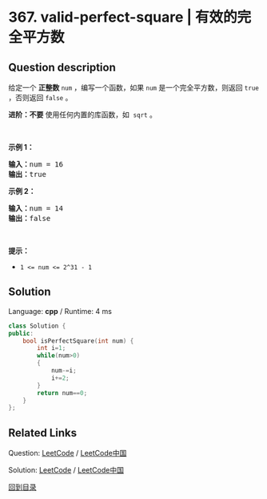 ﻿# 367. valid-perfect-square | 有效的完全平方数

## Question description

<!--If you want to use the English description, use <p>Given a <strong>positive</strong> integer <i>num</i>, write a function which returns True if <i>num</i> is a perfect square else False.</p>

<p><b>Follow up:</b> <b>Do not</b> use any built-in library function such as <code>sqrt</code>.</p>

<p>&nbsp;</p>
<p><strong>Example 1:</strong></p>
<pre><strong>Input:</strong> num = 16
<strong>Output:</strong> true
</pre><p><strong>Example 2:</strong></p>
<pre><strong>Input:</strong> num = 14
<strong>Output:</strong> false
</pre>
<p>&nbsp;</p>
<p><strong>Constraints:</strong></p>

<ul>
	<li><code>1 &lt;= num &lt;= 2^31 - 1</code></li>
</ul>
 instead-->
<p>给定一个 <strong>正整数</strong> <code>num</code> ，编写一个函数，如果 <code>num</code> 是一个完全平方数，则返回 <code>true</code> ，否则返回 <code>false</code> 。</p>

<p><strong>进阶：不要</strong> 使用任何内置的库函数，如  <code>sqrt</code> 。</p>

<p> </p>

<p><strong>示例 1：</strong></p>

<pre>
<strong>输入：</strong>num = 16
<strong>输出：</strong>true
</pre>

<p><strong>示例 2：</strong></p>

<pre>
<strong>输入：</strong>num = 14
<strong>输出：</strong>false
</pre>

<p> </p>

<p><strong>提示：</strong></p>

<ul>
	<li><code>1 <= num <= 2^31 - 1</code></li>
</ul>




## Solution

Language: **cpp**  /  Runtime: 4 ms

```cpp
class Solution {
public:
    bool isPerfectSquare(int num) {
        int i=1;
        while(num>0)
        {
            num-=i;
            i+=2;
        }
        return num==0;
    }
};


```



## Related Links

Question: [LeetCode](https://leetcode.com/problems/valid-perfect-square/description/)  /  [LeetCode中国](https://leetcode-cn.com/problems/valid-perfect-square/description/)

Solution: [LeetCode](https://leetcode.com/articles/valid-perfect-square/)  /  [LeetCode中国](https://leetcode-cn.com/articles/valid-perfect-square/)

[回到目录](../README.md)